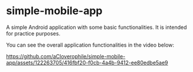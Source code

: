 # simple-mobile-app

A simple Android application with some basic functionalities. 
It is intended for practice purposes.

You can see the overall application functionalities in the video below:

https://github.com/aCloverophile/simple-mobile-app/assets/122263705/416fbf20-f0cb-4a4b-9412-ee80edbe5ae9

